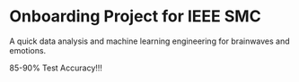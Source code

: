 # Onboarding Project for IEEE SMC

A quick data analysis and machine learning engineering for brainwaves and emotions.

85-90% Test Accuracy!!!
